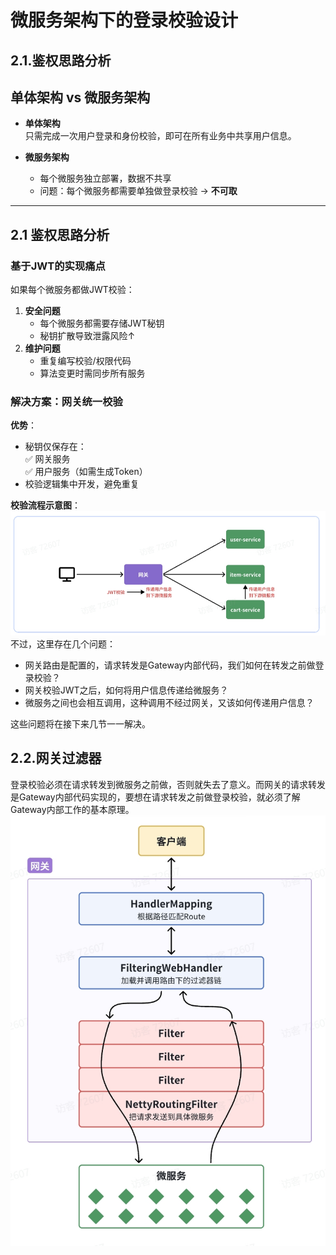 # 微服务架构下的登录校验设计
## 2.1.鉴权思路分析
## 单体架构 vs 微服务架构
- **单体架构**  
  只需完成一次用户登录和身份校验，即可在所有业务中共享用户信息。

- **微服务架构**  
  - 每个微服务独立部署，数据不共享  
  - 问题：每个微服务都需要单独做登录校验 → **不可取**

---

## 2.1 鉴权思路分析
### 基于JWT的实现痛点
如果每个微服务都做JWT校验：
1. **安全问题**  
   - 每个微服务都需要存储JWT秘钥  
   - 秘钥扩散导致泄露风险↑  
2. **维护问题**  
   - 重复编写校验/权限代码  
   - 算法变更时需同步所有服务  

### 解决方案：网关统一校验
**优势**：
- 秘钥仅保存在：  
  ✅ 网关服务  
  ✅ 用户服务（如需生成Token）  
- 校验逻辑集中开发，避免重复  

**校验流程示意图**：  
<img src="imgs\a.png" alt="a.png">
不过，这里存在几个问题：
- 网关路由是配置的，请求转发是Gateway内部代码，我们如何在转发之前做登录校验？
- 网关校验JWT之后，如何将用户信息传递给微服务？
- 微服务之间也会相互调用，这种调用不经过网关，又该如何传递用户信息？

这些问题将在接下来几节一一解决。
## 2.2.网关过滤器
登录校验必须在请求转发到微服务之前做，否则就失去了意义。而网关的请求转发是Gateway内部代码实现的，要想在请求转发之前做登录校验，就必须了解Gateway内部工作的基本原理。
<img src="imgs\b.png" alt="b.png">
